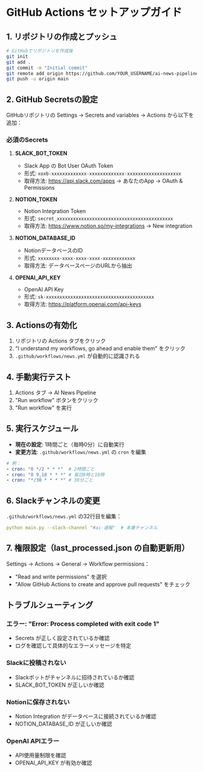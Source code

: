 # GitHub Actions セットアップガイド

## 1. リポジトリの作成とプッシュ

```bash
# GitHubでリポジトリを作成後
git init
git add .
git commit -m "Initial commit"
git remote add origin https://github.com/YOUR_USERNAME/ai-news-pipeline.git
git push -u origin main
```

## 2. GitHub Secretsの設定

GitHubリポジトリの Settings → Secrets and variables → Actions から以下を追加：

### 必須のSecrets

1. **SLACK_BOT_TOKEN**
   - Slack App の Bot User OAuth Token
   - 形式: `xoxb-xxxxxxxxxxxxx-xxxxxxxxxxxxx-xxxxxxxxxxxxxxxxxxxx`
   - 取得方法: https://api.slack.com/apps → あなたのApp → OAuth & Permissions

2. **NOTION_TOKEN**
   - Notion Integration Token
   - 形式: `secret_xxxxxxxxxxxxxxxxxxxxxxxxxxxxxxxxxxxxxxxxxxx`
   - 取得方法: https://www.notion.so/my-integrations → New integration

3. **NOTION_DATABASE_ID**
   - NotionデータベースのID
   - 形式: `xxxxxxxx-xxxx-xxxx-xxxx-xxxxxxxxxxxx`
   - 取得方法: データベースページのURLから抽出

4. **OPENAI_API_KEY**
   - OpenAI API Key
   - 形式: `sk-xxxxxxxxxxxxxxxxxxxxxxxxxxxxxxxxxxxxxxxx`
   - 取得方法: https://platform.openai.com/api-keys

## 3. Actionsの有効化

1. リポジトリの Actions タブをクリック
2. "I understand my workflows, go ahead and enable them" をクリック
3. `.github/workflows/news.yml` が自動的に認識される

## 4. 手動実行テスト

1. Actions タブ → AI News Pipeline
2. "Run workflow" ボタンをクリック
3. "Run workflow" を実行

## 5. 実行スケジュール

- **現在の設定**: 1時間ごと（毎時0分）に自動実行
- **変更方法**: `.github/workflows/news.yml` の `cron` を編集

```yaml
# 例：
- cron: "0 */2 * * *"  # 2時間ごと
- cron: "0 9,18 * * *" # 毎日9時と18時
- cron: "*/30 * * * *" # 30分ごと
```

## 6. Slackチャンネルの変更

`.github/workflows/news.yml` の32行目を編集：

```yaml
python main.py --slack-channel "#ai-速報"  # 本番チャンネル
```

## 7. 権限設定（last_processed.json の自動更新用）

Settings → Actions → General → Workflow permissions：
- "Read and write permissions" を選択
- "Allow GitHub Actions to create and approve pull requests" をチェック

## トラブルシューティング

### エラー: "Error: Process completed with exit code 1"
- Secrets が正しく設定されているか確認
- ログを確認して具体的なエラーメッセージを特定

### Slackに投稿されない
- Slackボットがチャンネルに招待されているか確認
- SLACK_BOT_TOKEN が正しいか確認

### Notionに保存されない
- Notion Integration がデータベースに接続されているか確認
- NOTION_DATABASE_ID が正しいか確認

### OpenAI APIエラー
- API使用量制限を確認
- OPENAI_API_KEY が有効か確認